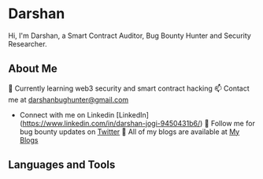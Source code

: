 # Darshan

Hi, I'm Darshan, a Smart Contract Auditor, Bug Bounty Hunter and Security Researcher.

## About Me

🔭  Currently learning web3 security and smart contract hacking
📫  Contact me at darshanbughunter@gmail.com
- Connect with me on Linkedin [LinkedIn] (https://www.linkedin.com/in/darshan-jogi-9450431b6/)
👯 Follow me for bug bounty updates on [Twitter](https://twitter.com/darshan_Jogi_)
📓  All of my blogs are available at [My Blogs](darshan-jogi.medium.com)


## Languages and Tools
##      

